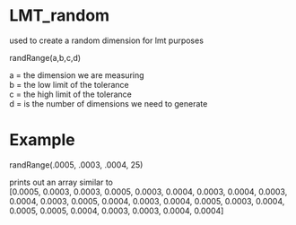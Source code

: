 # LMT_random
used to create a random dimension for lmt purposes


randRange(a,b,c,d)

a = the dimension we are measuring<br>
b = the low limit of the tolerance<br>
c = the high limit of the tolerance<br>
d = is the number of dimensions we need to generate


# Example

randRange(.0005, .0003, .0004, 25) <br>

prints out an array similar to <br>
[0.0005, 0.0003, 0.0003, 0.0005, 0.0003, 0.0004, 0.0003, 0.0004, 0.0003, 0.0004, 0.0003, 0.0005, 0.0004, 0.0003, 0.0004, 0.0005, 0.0003, 0.0004, 0.0005, 0.0005, 0.0004, 0.0003, 0.0003, 0.0004, 0.0004]




